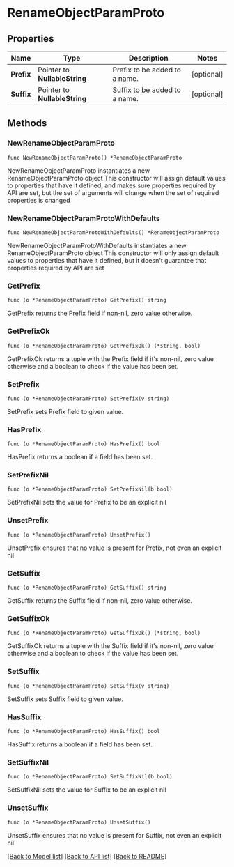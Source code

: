 # RenameObjectParamProto

## Properties

Name | Type | Description | Notes
------------ | ------------- | ------------- | -------------
**Prefix** | Pointer to **NullableString** | Prefix to be added to a name. | [optional] 
**Suffix** | Pointer to **NullableString** | Suffix to be added to a name. | [optional] 

## Methods

### NewRenameObjectParamProto

`func NewRenameObjectParamProto() *RenameObjectParamProto`

NewRenameObjectParamProto instantiates a new RenameObjectParamProto object
This constructor will assign default values to properties that have it defined,
and makes sure properties required by API are set, but the set of arguments
will change when the set of required properties is changed

### NewRenameObjectParamProtoWithDefaults

`func NewRenameObjectParamProtoWithDefaults() *RenameObjectParamProto`

NewRenameObjectParamProtoWithDefaults instantiates a new RenameObjectParamProto object
This constructor will only assign default values to properties that have it defined,
but it doesn't guarantee that properties required by API are set

### GetPrefix

`func (o *RenameObjectParamProto) GetPrefix() string`

GetPrefix returns the Prefix field if non-nil, zero value otherwise.

### GetPrefixOk

`func (o *RenameObjectParamProto) GetPrefixOk() (*string, bool)`

GetPrefixOk returns a tuple with the Prefix field if it's non-nil, zero value otherwise
and a boolean to check if the value has been set.

### SetPrefix

`func (o *RenameObjectParamProto) SetPrefix(v string)`

SetPrefix sets Prefix field to given value.

### HasPrefix

`func (o *RenameObjectParamProto) HasPrefix() bool`

HasPrefix returns a boolean if a field has been set.

### SetPrefixNil

`func (o *RenameObjectParamProto) SetPrefixNil(b bool)`

 SetPrefixNil sets the value for Prefix to be an explicit nil

### UnsetPrefix
`func (o *RenameObjectParamProto) UnsetPrefix()`

UnsetPrefix ensures that no value is present for Prefix, not even an explicit nil
### GetSuffix

`func (o *RenameObjectParamProto) GetSuffix() string`

GetSuffix returns the Suffix field if non-nil, zero value otherwise.

### GetSuffixOk

`func (o *RenameObjectParamProto) GetSuffixOk() (*string, bool)`

GetSuffixOk returns a tuple with the Suffix field if it's non-nil, zero value otherwise
and a boolean to check if the value has been set.

### SetSuffix

`func (o *RenameObjectParamProto) SetSuffix(v string)`

SetSuffix sets Suffix field to given value.

### HasSuffix

`func (o *RenameObjectParamProto) HasSuffix() bool`

HasSuffix returns a boolean if a field has been set.

### SetSuffixNil

`func (o *RenameObjectParamProto) SetSuffixNil(b bool)`

 SetSuffixNil sets the value for Suffix to be an explicit nil

### UnsetSuffix
`func (o *RenameObjectParamProto) UnsetSuffix()`

UnsetSuffix ensures that no value is present for Suffix, not even an explicit nil

[[Back to Model list]](../README.md#documentation-for-models) [[Back to API list]](../README.md#documentation-for-api-endpoints) [[Back to README]](../README.md)


